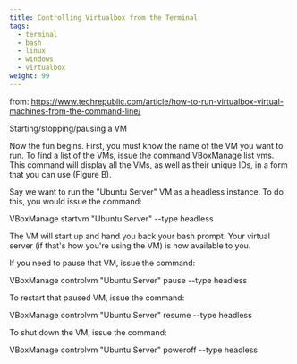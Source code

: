 ```yaml
---
title: Controlling Virtualbox from the Terminal
tags:
  - terminal
  - bash
  - linux
  - windows
  - virtualbox
weight: 99
---
```


from: <https://www.techrepublic.com/article/how-to-run-virtualbox-virtual-machines-from-the-command-line/>

Starting/stopping/pausing a VM

Now the fun begins. First, you must know the name of the VM you want to run. To find a list of the VMs, issue the command VBoxManage list vms. This command will display all the VMs, as well as their unique IDs, in a form that you can use (Figure B).

Say we want to run the "Ubuntu Server" VM as a headless instance. To do this, you would issue the command:

VBoxManage startvm "Ubuntu Server" --type headless

The VM will start up and hand you back your bash prompt. Your virtual server (if that's how you're using the VM) is now available to you.

If you need to pause that VM, issue the command:

VBoxManage controlvm "Ubuntu Server" pause --type headless

To restart that paused VM, issue the command:

VBoxManage controlvm "Ubuntu Server" resume --type headless

To shut down the VM, issue the command:

VBoxManage controlvm "Ubuntu Server" poweroff --type headless
